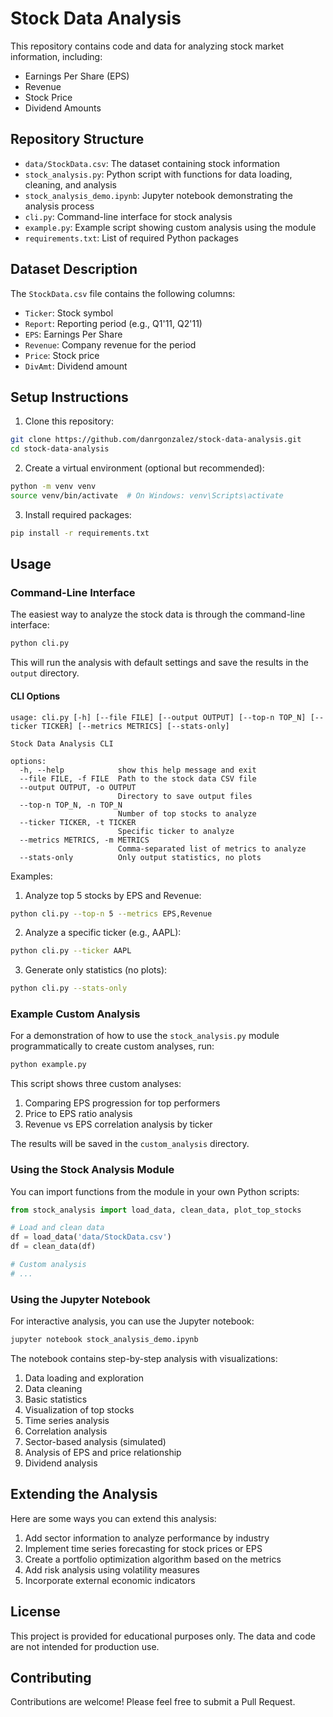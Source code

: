 # Stock Data Analysis

This repository contains code and data for analyzing stock market information, including:
- Earnings Per Share (EPS)
- Revenue
- Stock Price
- Dividend Amounts

## Repository Structure

- `data/StockData.csv`: The dataset containing stock information
- `stock_analysis.py`: Python script with functions for data loading, cleaning, and analysis
- `stock_analysis_demo.ipynb`: Jupyter notebook demonstrating the analysis process
- `cli.py`: Command-line interface for stock analysis
- `example.py`: Example script showing custom analysis using the module
- `requirements.txt`: List of required Python packages

## Dataset Description

The `StockData.csv` file contains the following columns:
- `Ticker`: Stock symbol
- `Report`: Reporting period (e.g., Q1'11, Q2'11)
- `EPS`: Earnings Per Share
- `Revenue`: Company revenue for the period
- `Price`: Stock price
- `DivAmt`: Dividend amount

## Setup Instructions

1. Clone this repository:
```bash
git clone https://github.com/danrgonzalez/stock-data-analysis.git
cd stock-data-analysis
```

2. Create a virtual environment (optional but recommended):
```bash
python -m venv venv
source venv/bin/activate  # On Windows: venv\Scripts\activate
```

3. Install required packages:
```bash
pip install -r requirements.txt
```

## Usage

### Command-Line Interface

The easiest way to analyze the stock data is through the command-line interface:

```bash
python cli.py
```

This will run the analysis with default settings and save the results in the `output` directory.

#### CLI Options

```
usage: cli.py [-h] [--file FILE] [--output OUTPUT] [--top-n TOP_N] [--ticker TICKER] [--metrics METRICS] [--stats-only]

Stock Data Analysis CLI

options:
  -h, --help            show this help message and exit
  --file FILE, -f FILE  Path to the stock data CSV file
  --output OUTPUT, -o OUTPUT
                        Directory to save output files
  --top-n TOP_N, -n TOP_N
                        Number of top stocks to analyze
  --ticker TICKER, -t TICKER
                        Specific ticker to analyze
  --metrics METRICS, -m METRICS
                        Comma-separated list of metrics to analyze
  --stats-only          Only output statistics, no plots
```

Examples:

1. Analyze top 5 stocks by EPS and Revenue:
```bash
python cli.py --top-n 5 --metrics EPS,Revenue
```

2. Analyze a specific ticker (e.g., AAPL):
```bash
python cli.py --ticker AAPL
```

3. Generate only statistics (no plots):
```bash
python cli.py --stats-only
```

### Example Custom Analysis

For a demonstration of how to use the `stock_analysis.py` module programmatically to create custom analyses, run:

```bash
python example.py
```

This script shows three custom analyses:
1. Comparing EPS progression for top performers
2. Price to EPS ratio analysis
3. Revenue vs EPS correlation analysis by ticker

The results will be saved in the `custom_analysis` directory.

### Using the Stock Analysis Module

You can import functions from the module in your own Python scripts:

```python
from stock_analysis import load_data, clean_data, plot_top_stocks

# Load and clean data
df = load_data('data/StockData.csv')
df = clean_data(df)

# Custom analysis
# ...
```

### Using the Jupyter Notebook

For interactive analysis, you can use the Jupyter notebook:

```bash
jupyter notebook stock_analysis_demo.ipynb
```

The notebook contains step-by-step analysis with visualizations:
1. Data loading and exploration
2. Data cleaning
3. Basic statistics
4. Visualization of top stocks
5. Time series analysis
6. Correlation analysis
7. Sector-based analysis (simulated)
8. Analysis of EPS and price relationship
9. Dividend analysis

## Extending the Analysis

Here are some ways you can extend this analysis:

1. Add sector information to analyze performance by industry
2. Implement time series forecasting for stock prices or EPS
3. Create a portfolio optimization algorithm based on the metrics
4. Add risk analysis using volatility measures
5. Incorporate external economic indicators

## License

This project is provided for educational purposes only. The data and code are not intended for production use.

## Contributing

Contributions are welcome! Please feel free to submit a Pull Request.
